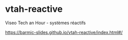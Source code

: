 # vtah-reactive
Viseo Tech an Hour - systèmes réactifs

https://barmic-slides.github.io/vtah-reactive/index.html#/

